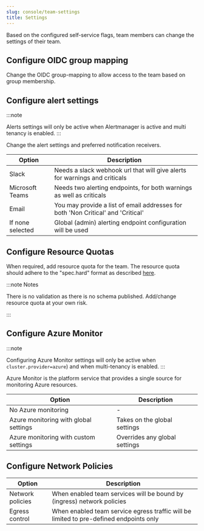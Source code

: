 ```yaml
---
slug: console/team-settings
title: Settings
---
```


Based on the configured self-service flags, team members can change the settings of their team.

## Configure OIDC group mapping

Change the OIDC group-mapping to allow access to the team based on group membership.

## Configure alert settings

:::note

Alerts settings will only be active when Alertmanager is active and multi tenancy is enabled.
:::

Change the alert settings and preferred notification receivers.

| Option           | Description                                                                      |
| ---------------- | -------------------------------------------------------------------------------- |
| Slack            | Needs a slack webhook url that will give alerts for warnings and criticals       |
| Microsoft Teams  | Needs two alerting endpoints, for both warnings as well as criticals             |
| Email            | You may provide a list of email addresses for both 'Non Critical' and 'Critical' |
| If none selected | Global (admin) alerting endpoint configuration will be used                      |

## Configure Resource Quotas

When required, add resource quota for the team. The resource quota should adhere to the "spec.hard" format as described [here](https://kubernetes.io/docs/concepts/policy/resource-quotas/).

:::note Notes

There is no validation as there is no schema published. Add/change resource quota at your own risk.

:::

## Configure Azure Monitor

:::note

Configuring Azure Monitor settings will only be active when  `cluster.provider=azure`) and when multi-tenancy is enabled.
:::

Azure Monitor is the platform service that provides a single source for monitoring Azure resources.

| Option                                | Description                   |
| ------------------------------------- | ----------------------------- |
| No Azure monitoring                   | -                             |
| Azure monitoring with global settings | Takes on the global settings  |
| Azure monitoring with custom settings | Overrides any global settings |

## Configure Network Policies

| Option                              | Description                   |
| ------------------------------------- | ----------------------------- |
| Network policies                   | When enabled team services will be bound by (ingress) network policies |
| Egress control                  | When enabled team service egress traffic will be limited to pre-defined endpoints only |

